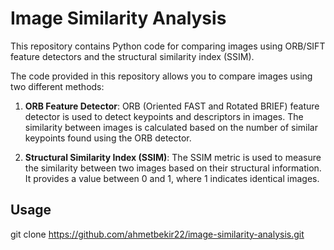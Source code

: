 # Image Similarity Analysis

This repository contains Python code for comparing images using ORB/SIFT feature detectors and the structural similarity index (SSIM).

The code provided in this repository allows you to compare images using two different methods:

1. **ORB Feature Detector**: ORB (Oriented FAST and Rotated BRIEF) feature detector is used to detect keypoints and descriptors in images. The similarity between images is calculated based on the number of similar keypoints found using the ORB detector.

2. **Structural Similarity Index (SSIM)**: The SSIM metric is used to measure the similarity between two images based on their structural information. It provides a value between 0 and 1, where 1 indicates identical images.

## Usage

git clone https://github.com/ahmetbekir22/image-similarity-analysis.git
